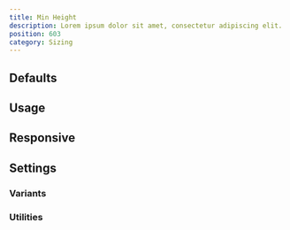 ```yaml
---
title: Min Height
description: Lorem ipsum dolor sit amet, consectetur adipiscing elit.
position: 603
category: Sizing
---
```


## Defaults

<TableGenerateCommon
  :rules="{
    'min-h-0': ['min-height: 0;'],
    'min-h-full': ['min-height: 100%;'],
    'min-h-screen': ['min-height: 100vh;'],
}"></TableGenerateCommon>

## Usage

## Responsive

## Settings

### Variants

### Utilities
